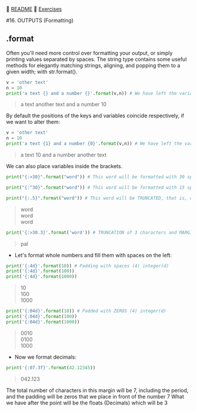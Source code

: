 :page_with_curl: [README](../README_en.md) :pencil: [Exercises](/tests/indicetests.md)

#16. OUTPUTS (Formatting)
## .format

Often you'll need more control over formatting your output, or simply printing values ​​separated by
spaces.
The string type contains some useful methods for elegantly matching strings, aligning, and popping them to a given width; 
with str.format().

````python
v = 'other text'
n = 10
print('a text {} and a number {}'.format(v,n)) # We have left the variables v and n in the square brackets
````

>a text another text and a number 10

By default the positions of the keys and variables coincide respectively, if we want to alter them:

````python
v = 'other text'
n = 10
print('a text {1} and a number {0}'.format(v,n)) # We have left the variables v and n in the square brackets
````
>a text 10 and a number another text

We can also place variables inside the brackets.

````python
print("{:>30}".format("word")) # This word will be formatted with 30 spaces to the right

print("{:^30}".format("word")) # This word will be formatted with 15 spaces on the right and 15 on the left

print("{:.5}".format("word")) # This word will be TRUNCATED, that is, only the first 5 characters will be output
````
> word  
           word  
word  

````python
print('{:>30.3}'.format('word')) # TRUNCATION of 3 characters and MARGIN of 30 spaces
````
> pal


- Let's format whole numbers and fill them with spaces on the left:

````python
print('{:4d}'.format(10)) # Padding with spaces (4) integer(d)
print('{:4d}'.format(100))
print('{:4d}'.format(1000))
````

> 10  
 100  
1000  

````python
print('{:04d}'.format(10)) # Padded with ZEROS (4) integer(d)
print('{:04d}'.format(100))
print('{:04d}'.format(1000))
````
>0010  
0100  
1000  

- Now we format decimals:

````python
print('{:07.3f}'.format(42.12345)) 
````
>042.123

The total number of characters in this margin will be 7, including the period, and the padding will be zeros that we place in front of the number 7
What we have after the point will be the floats (Decimals) which will be 3
